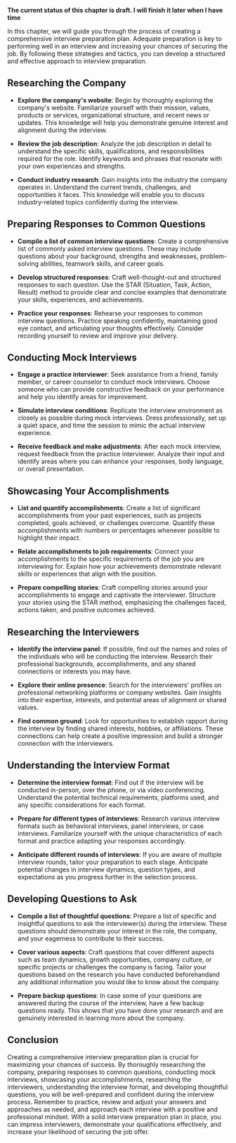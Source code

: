 **The current status of this chapter is draft. I will finish it later when I have time**

In this chapter, we will guide you through the process of creating a comprehensive interview preparation plan. Adequate preparation is key to performing well in an interview and increasing your chances of securing the job. By following these strategies and tactics, you can develop a structured and effective approach to interview preparation.

Researching the Company
-----------------------

* **Explore the company's website**: Begin by thoroughly exploring the company's website. Familiarize yourself with their mission, values, products or services, organizational structure, and recent news or updates. This knowledge will help you demonstrate genuine interest and alignment during the interview.

* **Review the job description**: Analyze the job description in detail to understand the specific skills, qualifications, and responsibilities required for the role. Identify keywords and phrases that resonate with your own experiences and strengths.

* **Conduct industry research**: Gain insights into the industry the company operates in. Understand the current trends, challenges, and opportunities it faces. This knowledge will enable you to discuss industry-related topics confidently during the interview.

Preparing Responses to Common Questions
---------------------------------------

* **Compile a list of common interview questions**: Create a comprehensive list of commonly asked interview questions. These may include questions about your background, strengths and weaknesses, problem-solving abilities, teamwork skills, and career goals.

* **Develop structured responses**: Craft well-thought-out and structured responses to each question. Use the STAR (Situation, Task, Action, Result) method to provide clear and concise examples that demonstrate your skills, experiences, and achievements.

* **Practice your responses**: Rehearse your responses to common interview questions. Practice speaking confidently, maintaining good eye contact, and articulating your thoughts effectively. Consider recording yourself to review and improve your delivery.

Conducting Mock Interviews
--------------------------

* **Engage a practice interviewer**: Seek assistance from a friend, family member, or career counselor to conduct mock interviews. Choose someone who can provide constructive feedback on your performance and help you identify areas for improvement.

* **Simulate interview conditions**: Replicate the interview environment as closely as possible during mock interviews. Dress professionally, set up a quiet space, and time the session to mimic the actual interview experience.

* **Receive feedback and make adjustments**: After each mock interview, request feedback from the practice interviewer. Analyze their input and identify areas where you can enhance your responses, body language, or overall presentation.

Showcasing Your Accomplishments
-------------------------------

* **List and quantify accomplishments**: Create a list of significant accomplishments from your past experiences, such as projects completed, goals achieved, or challenges overcome. Quantify these accomplishments with numbers or percentages whenever possible to highlight their impact.

* **Relate accomplishments to job requirements**: Connect your accomplishments to the specific requirements of the job you are interviewing for. Explain how your achievements demonstrate relevant skills or experiences that align with the position.

* **Prepare compelling stories**: Craft compelling stories around your accomplishments to engage and captivate the interviewer. Structure your stories using the STAR method, emphasizing the challenges faced, actions taken, and positive outcomes achieved.

Researching the Interviewers
----------------------------

* **Identify the interview panel**: If possible, find out the names and roles of the individuals who will be conducting the interview. Research their professional backgrounds, accomplishments, and any shared connections or interests you may have.

* **Explore their online presence**: Search for the interviewers' profiles on professional networking platforms or company websites. Gain insights into their expertise, interests, and potential areas of alignment or shared values.

* **Find common ground**: Look for opportunities to establish rapport during the interview by finding shared interests, hobbies, or affiliations. These connections can help create a positive impression and build a stronger connection with the interviewers.

Understanding the Interview Format
----------------------------------

* **Determine the interview format**: Find out if the interview will be conducted in-person, over the phone, or via video conferencing. Understand the potential technical requirements, platforms used, and any specific considerations for each format.

* **Prepare for different types of interviews**: Research various interview formats such as behavioral interviews, panel interviews, or case interviews. Familiarize yourself with the unique characteristics of each format and practice adapting your responses accordingly.

* **Anticipate different rounds of interviews**: If you are aware of multiple interview rounds, tailor your preparation to each stage. Anticipate potential changes in interview dynamics, question types, and expectations as you progress further in the selection process.

Developing Questions to Ask
---------------------------

* **Compile a list of thoughtful questions**: Prepare a list of specific and insightful questions to ask the interviewer(s) during the interview. These questions should demonstrate your interest in the role, the company, and your eagerness to contribute to their success.

* **Cover various aspects**: Craft questions that cover different aspects such as team dynamics, growth opportunities, company culture, or specific projects or challenges the company is facing. Tailor your questions based on the research you have conducted beforehandand any additional information you would like to know about the company.

* **Prepare backup questions**: In case some of your questions are answered during the course of the interview, have a few backup questions ready. This shows that you have done your research and are genuinely interested in learning more about the company.

Conclusion
----------

Creating a comprehensive interview preparation plan is crucial for maximizing your chances of success. By thoroughly researching the company, preparing responses to common questions, conducting mock interviews, showcasing your accomplishments, researching the interviewers, understanding the interview format, and developing thoughtful questions, you will be well-prepared and confident during the interview process. Remember to practice, review and adjust your answers and approaches as needed, and approach each interview with a positive and professional mindset. With a solid interview preparation plan in place, you can impress interviewers, demonstrate your qualifications effectively, and increase your likelihood of securing the job offer.
